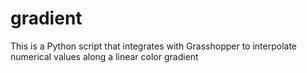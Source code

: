 # gradient
This is a Python script that integrates with Grasshopper to interpolate numerical values along a linear color gradient
